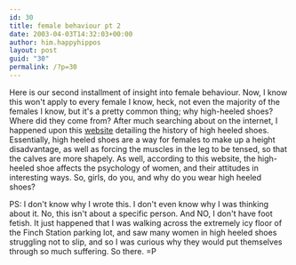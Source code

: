 ```yaml
---
id: 30
title: female behaviour pt 2
date: 2003-04-03T14:32:03+00:00
author: him.happyhippos
layout: post
guid: "30"
permalink: /?p=30
---
```

Here is our second installment of insight into female behaviour. Now, I know this won't apply to every female I know, heck, not even the majority of the females I know, but it's a pretty common thing; why high-heeled shoes? Where did they come from? After much searching about on the internet, I happened upon this [website](http://193.251.60.36/Jenny/history.htm) detailing the history of high heeled shoes. Essentially, high heeled shoes are a way for females to make up a height disadvantage, as well as forcing the muscles in the leg to be tensed, so that the calves are more shapely. As well, according to this website, the high-heeled shoe affects the psychology of women, and their attitudes in interesting ways. So, girls, do you, and why do you wear high heeled shoes?

PS: I don't know why I wrote this. I don't even know why I was thinking about it. No, this isn't about a specific person. And NO, I don't have foot fetish. It just happened that I was walking across the extremely icy floor of the Finch Station parking lot, and saw many women in high heeled shoes struggling not to slip, and so I was curious why they would put themselves through so much suffering. So there. =P